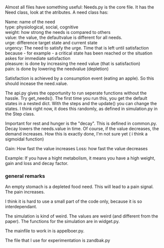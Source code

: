 Almost all files have something useful:
Needs.py is the core file. It has the Need class, look at the atributes.
A need class has:

Name: name of the need  
type: physiological, social, cognitive  
weight: how strong the needs is compared to others  
value: the value, the defaultvalue is different for all needs.   
urge: difference target state and current state  
urgency: The need to satisfy the urge. Time that is left until satisfaction because - 
for example - a critical state has been reached or the situation askes for immediate satisfaction  
pleasure: is done by increasing the need value (that is satisfaction)  
pain: is done by lowering the needvalue (depletion)

Satisfaction is achieved by a consumption event (eating an apple). So this should 
incease the need.value.   

The api.py gives the opportunity to run seperate functions without the hassle. Try get_needs(). 
The first time you run this, you get the default states in a nested dict. 
With the steps and the update() you can change the states. I think right now, it does 
this randomly, as defined in simulation.py in the Step class.

Important for rest and hunger is the "decay". This is defined in common.py. Decay lowers the 
needs.value in time. Of course, if the value decreases, the demand increases. 
How this is exactly done, I'm not sure yet ( i think a sigmoidal function)

Gain: How fast the value increases
Loss: how fast the value decreases

Example: If you have a hight metabolism, it means you have a high weight, gain and loss and decay factor. 

### general remarks

An empty stomach is a depleted food need. This will lead to a pain signal. The pain increases. 

I think it is hard to use a small part of the code only, because it is so interdependant. 

The simulation is kind of weird. The values are weird (and different from the paper). The functions
for the simulation are in widget.py. 
   
The mainfile to work in is appelboer.py. 

The file that I use for experimentation is zandbak.py
